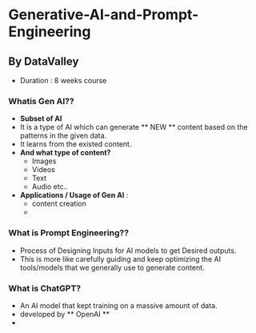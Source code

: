 # Generative-AI-and-Prompt-Engineering
## By DataValley

* Duration : 8 weeks course

### Whatis Gen AI??
* **Subset of AI**
* It is a type of AI which can generate ** NEW ** content based on the patterns in the given data.
* It learns from the existed content.
* **And what type of content?**
  * Images
  * Videos
  * Text
  * Audio etc..
* **Applications / Usage of Gen AI** :
  * content creation
  * 

### What is Prompt Engineering??
* Process of Designing Inputs for AI models to get Desired outputs.
* This is more like carefully guiding and keep optimizing the AI tools/models that we generally use to generate content.


### What is ChatGPT?
* An AI model that kept training on a massive amount of data.
* developed by ** OpenAI **
* 
